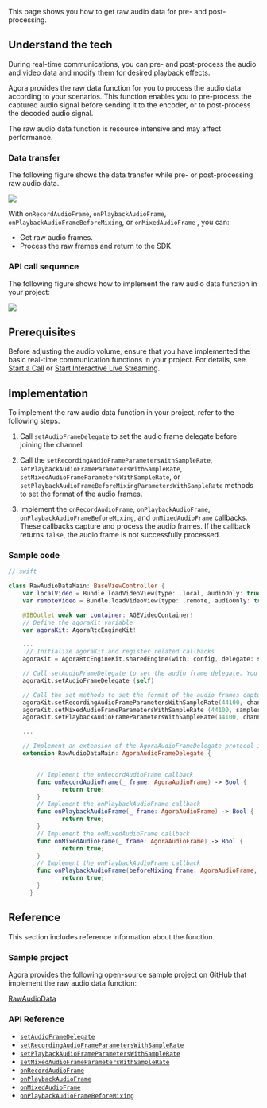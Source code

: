 This page shows you how to get raw audio data for pre- and post-processing.

## Understand the tech

During real-time communications, you can pre- and post-process the audio and video data and modify them for desired playback effects.

Agora provides the raw data function for you to process the audio data according to your scenarios. This function enables you to pre-process the captured audio signal before sending it to the encoder, or to post-process the decoded audio signal.

The raw audio data function is resource intensive and may affect performance.
### Data transfer

The following figure shows the data transfer while pre- or post-processing raw audio data.

![](https://web-cdn.agora.io/docs-files/1604635727525)

With `onRecordAudioFrame`, `onPlaybackAudioFrame`, `onPlaybackAudioFrameBeforeMixing`, or `onMixedAudioFrame` , you can:

- Get raw audio frames.
- Process the raw frames and return to the SDK.
### API call sequence

The following figure shows how to implement the raw audio data function in your project:

![](https://web-cdn.agora.io/docs-files/1618545452564)

## Prerequisites

Before adjusting the audio volume, ensure that you have implemented the basic real-time communication functions in your project. For details, see [Start a Call](start_call_ios) or [Start Interactive Live Streaming](start_live_ios).

## Implementation

To implement the raw audio data function in your project, refer to the following steps.

1. Call `setAudioFrameDelegate` to set the audio frame delegate before joining the channel.

2. Call the `setRecordingAudioFrameParametersWithSampleRate`, `setPlaybackAudioFrameParametersWithSampleRate`, `setMixedAudioFrameParametersWithSampleRate`, or `setPlaybackAudioFrameBeforeMixingParametersWithSampleRate` methods to set the format of the audio frames.

3. Implement the `onRecordAudioFrame`, `onPlaybackAudioFrame`, `onPlaybackAudioFrameBeforeMixing`, and `onMixedAudioFrame` callbacks. These callbacks capture and process the audio frames. If the callback returns `false`, the audio frame is not successfully processed.

### Sample code

```swift
// swift

class RawAudioDataMain: BaseViewController {
    var localVideo = Bundle.loadVideoView(type: .local, audioOnly: true)
    var remoteVideo = Bundle.loadVideoView(type: .remote, audioOnly: true)

    @IBOutlet weak var container: AGEVideoContainer!
    // Define the agoraKit variable
    var agoraKit: AgoraRtcEngineKit!

    ...
     // Initialize agoraKit and register related callbacks
    agoraKit = AgoraRtcEngineKit.sharedEngine(with: config, delegate: self)

    // Call setAudioFrameDelegate to set the audio frame delegate. You need to implement an AgoraAudioFrameDelegate protocol in this method
    agoraKit.setAudioFrameDelegate (self)

    // Call the set methods to set the format of the audio frames captured by each callback
    agoraKit.setRecordingAudioFrameParametersWithSampleRate(44100, channel: 1, mode: .readWrite, samplesPerCall: 4410)
    agoraKit.setMixedAudioFrameParametersWithSampleRate (44100, samplesPerCall: 4410)
    agoraKit.setPlaybackAudioFrameParametersWithSampleRate(44100, channel: 1, mode: .readWrite, samplesPerCall: 4410)

    ...

    // Implement an extension of the AgoraAudioFrameDelegate protocol in the current class
    extension RawAudioDataMain: AgoraAudioFrameDelegate {


        // Implement the onRecordAudioFrame callback
        func onRecordAudioFrame(_ frame: AgoraAudioFrame) -> Bool {
               return true;
        }
        // Implement the onPlaybackAudioFrame callback
        func onPlaybackAudioFrame(_ frame: AgoraAudioFrame) -> Bool {
               return true;
        }
        // Implement the onMixedAudioFrame callback
        func onMixedAudioFrame(_ frame: AgoraAudioFrame) -> Bool {
               return true;
        }
        // Implement the onPlaybackAudioFrame callback
        func onPlaybackAudioFrame(beforeMixing frame: AgoraAudioFrame, uid: UInt) -> Bool {
               return true;
        }
      }

```

## Reference

This section includes reference information about the function.

### Sample project

Agora provides the following open-source sample project on GitHub that implement the raw audio data function:

[RawAudioData](https://github.com/AgoraIO/API-Examples/tree/dev/3.6.200/iOS/APIExample/Examples/Advanced/RawAudioData/RawAudioData.swift)

### API Reference

- [`setAudioFrameDelegate`](https://docs.agora.io/cn/Voice/API%20Reference/oc/Classes/AgoraRtcEngineKit.html#//api/name/setAudioFrameDelegate:)
- [`setRecordingAudioFrameParametersWithSampleRate`](https://docs.agora.io/cn/Voice/API%20Reference/oc/Classes/AgoraRtcEngineKit.html#//api/name/setRecordingAudioFrameParametersWithSampleRate:channel:mode:samplesPerCall:)
- [`setPlaybackAudioFrameParametersWithSampleRate`](https://docs.agora.io/cn/Voice/API%20Reference/oc/Classes/AgoraRtcEngineKit.html#//api/name/setPlaybackAudioFrameParametersWithSampleRate:channel:mode:samplesPerCall:)
- [`setMixedAudioFrameParametersWithSampleRate`](https://docs.agora.io/cn/Voice/API%20Reference/oc/Classes/AgoraRtcEngineKit.html#//api/name/setMixedAudioFrameParametersWithSampleRate:samplesPerCall:)
- [`onRecordAudioFrame`](https://docs.agora.io/cn/Voice/API%20Reference/oc/Protocols/AgoraAudioFrameDelegate.html#//api/name/onRecordAudioFrame:)
- [`onPlaybackAudioFrame`](https://docs.agora.io/cn/Voice/API%20Reference/oc/Protocols/AgoraAudioFrameDelegate.html#//api/name/onPlaybackAudioFrame:)
- [`onMixedAudioFrame`](https://docs.agora.io/cn/Voice/API%20Reference/oc/Protocols/AgoraAudioFrameDelegate.html#//api/name/onMixedAudioFrame:)
- [`onPlaybackAudioFrameBeforeMixing`](https://docs.agora.io/cn/Voice/API%20Reference/oc/Protocols/AgoraAudioFrameDelegate.html#//api/name/onPlaybackAudioFrameBeforeMixing:uid:)